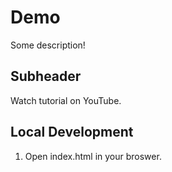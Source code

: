 # Demo

Some description!

## Subheader

Watch tutorial on YouTube.

## Local Development 

1. Open index.html in your broswer.

